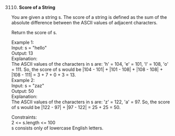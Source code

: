 3110. **Score of a String**

You are given a string s. The score of a string is defined as the sum of the absolute difference between the ASCII values of adjacent characters.<br>

Return the score of s.<br>

 

Example 1:<br>
Input: s = "hello"<br>
Output: 13<br>
Explanation:<br>
The ASCII values of the characters in s are: 'h' = 104, 'e' = 101, 'l' = 108, 'o' = 111. So, the score of s would be |104 - 101| + |101 - 108| + |108 - 108| + |108 - 111| = 3 + 7 + 0 + 3 = 13.<br>
Example 2:<br>
Input: s = "zaz"<br>
Output: 50<br>
Explanation:<br>
The ASCII values of the characters in s are: 'z' = 122, 'a' = 97. So, the score of s would be |122 - 97| + |97 - 122| = 25 + 25 = 50.<br>

Constraints:<br>
2 <= s.length <= 100<br>
s consists only of lowercase English letters.
